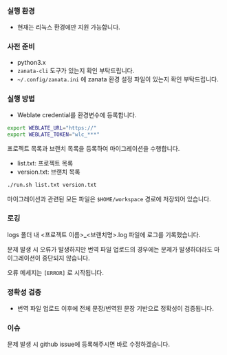 ### 실행 환경
- 현재는 리눅스 환경에만 지원 가능합니다. 

### 사전 준비
- python3.x
- `zanata-cli` 도구가 있는지 확인 부탁드립니다.
- `~/.config/zanata.ini` 에 zanata 환경 설정 파일이 있는지 확인 부탁드립니다. 

### 실행 방법
- Weblate credential를 환경변수에 등록합니다. 
```bash
export WEBLATE_URL="https://"
export WEBLATE_TOKEN="wlc_***"

```

프로젝트 목록과 브랜치 목록을 등록하여 마이그레이션을 수행합니다. 
- list.txt: 프로젝트 목록
- version.txt: 브랜치 목록 
```bash
./run.sh list.txt version.txt
```

마이그레이션과 관련된 모든 파일은 `$HOME/workspace` 경로에 저장되어 있습니다. 

### 로깅 
logs 폴더 내 <프로젝트 이름>_<브랜치명>.log 파일에 로그를 기록했습니다. 

문제 발생 시 오류가 발생하지만 번역 파일 업로드의 경우에는 문제가 발생하더라도 마이그레이션이 중단되지 않습니다. 

오류 메세지는 `[ERROR]` 로 시작됩니다.

### 정확성 검증
- 번역 파일 업로드 이후에 전체 문장/번역된 문장 기반으로 정확성이 검증됩니다.

### 이슈
문제 발생 시 github issue에 등록해주시면 바로 수정하겠습니다.